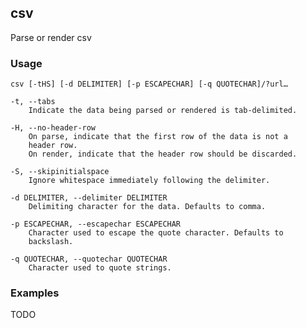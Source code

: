 ## csv

Parse or render csv

### Usage

    csv [-tHS] [-d DELIMITER] [-p ESCAPECHAR] [-q QUOTECHAR]/?url…

    -t, --tabs
        Indicate the data being parsed or rendered is tab-delimited.

    -H, --no-header-row
        On parse, indicate that the first row of the data is not a
        header row.
        On render, indicate that the header row should be discarded.

    -S, --skipinitialspace
        Ignore whitespace immediately following the delimiter.

    -d DELIMITER, --delimiter DELIMITER
        Delimiting character for the data. Defaults to comma.

    -p ESCAPECHAR, --escapechar ESCAPECHAR
        Character used to escape the quote character. Defaults to
        backslash.

    -q QUOTECHAR, --quotechar QUOTECHAR
        Character used to quote strings.

### Examples

TODO
